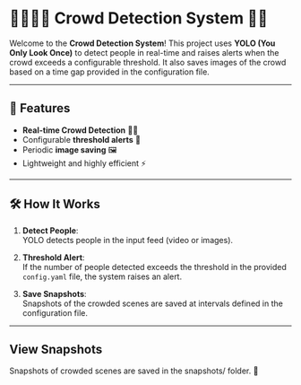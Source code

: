 # 🚶‍♂️🚶‍♀️ Crowd Detection System 🛑👥

Welcome to the **Crowd Detection System**! This project uses **YOLO (You Only Look Once)** to detect people in real-time and raises alerts when the crowd exceeds a configurable threshold. It also saves images of the crowd based on a time gap provided in the configuration file.

---

## 🚀 Features

- **Real-time Crowd Detection** 🕵️‍♀️  
- Configurable **threshold alerts** 🔔  
- Periodic **image saving** 🖼️  
- Lightweight and highly efficient ⚡  

---

## 🛠️ How It Works

1. **Detect People**:  
   YOLO detects people in the input feed (video or images).

2. **Threshold Alert**:  
   If the number of people detected exceeds the threshold in the provided `config.yaml` file, the system raises an alert.

3. **Save Snapshots**:  
   Snapshots of the crowded scenes are saved at intervals defined in the configuration file.

---

## View Snapshots
Snapshots of crowded scenes are saved in the snapshots/ folder. 📂

